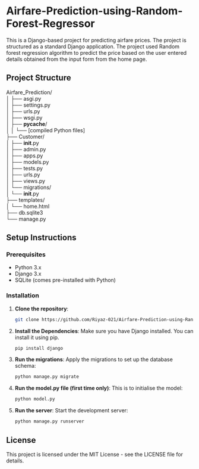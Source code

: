 # Airfare-Prediction-using-Random-Forest-Regressor

This is a Django-based project for predicting airfare prices. The project is structured as a standard Django application.
The project used Random forest regression algorithm to predict the price based on the user entered details obtained from the input form from the home page.


## Project Structure

Airfare_Prediction/    
│   ├── asgi.py  
│   ├── settings.py  
│   ├── urls.py  
│   ├── wsgi.py  
│   ├── __pycache__/  
│   │   └── [compiled Python files]  
├── Customer/  
│   ├── __init__.py  
│   ├── admin.py  
│   ├── apps.py  
│   ├── models.py  
│   ├── tests.py  
│   ├── urls.py  
│   ├── views.py  
│   └── migrations/  
│       └── __init__.py  
├── templates/  
│   └── home.html  
├── db.sqlite3  
└── manage.py


## Setup Instructions

 ### Prerequisites

 - Python 3.x
 - Django 3.x
 - SQLite (comes pre-installed with Python)

### Installation

 1. **Clone the repository**:
    ```bash
    git clone https://github.com/Riyaz-021/Airfare-Prediction-using-Random-Forest-Regressor.git  


 2. **Install the Dependencies**:
    Make sure you have Django installed. You can install it using pip.

    ```bash
    pip install django


 3. **Run the migrations**:
    Apply the migrations to set up the database schema:

    ```bash
    python manage.py migrate


 4. **Run the model.py file (first time only)**:
    This is to initialise the model:

    ```bash
    python model.py


 5. **Run the server**:
    Start the development server:

    ```bash
    python manage.py runserver


## License

This project is licensed under the MIT License - see the LICENSE file for details.

